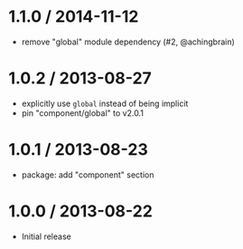 1.1.0 / 2014-11-12
==================

* remove "global" module dependency (#2, @achingbrain)

1.0.2 / 2013-08-27
==================

* explicitly use `global` instead of being implicit
* pin "component/global" to v2.0.1

1.0.1 / 2013-08-23
==================

* package: add "component" section

1.0.0 / 2013-08-22
==================

* Initial release
